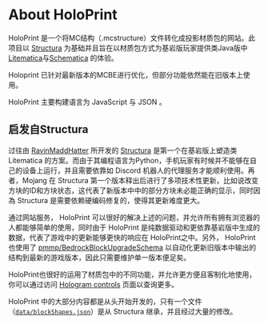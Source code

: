 <script setup>
import { VPTeamMembers } from "vitepress/theme";
const contributors = [
{
avatar: "https://avatars.githubusercontent.com/u/116475184?v=4",
name: "SuperLlama88888",
title: "Developer",
links: [
{
icon: "github",
link: "https://github.com/SuperLlama88888"
},
{
icon: "bluesky",
link: "https://superllama88888.bsky.social"
}
]
},
{
avatar: "https://avatars.githubusercontent.com/u/125613427?v=4",
name: "guobao2333",
title: "Translator",
links: [
{
icon: "github",
link: "https://github.com/guobao2333"
},
{
icon: "bilibili",
link: "https://space.bilibili.com/1975312515"
}
]
}
];
</script>

# About HoloPrint
HoloPrint 是一个将MC结构（.mcstructure）文件转化成投影材质包的网站。此项目以 [Structura](https://github.com/RavinMaddHatter/Structura) 为基础并且旨在以材质包方式为基岩版玩家提供类Java版中 [Litematica](https://github.com/maruohon/litematica)与[Schematica](https://github.com/Lunatrius/Schematica) 的体验。

Holoprint 已针对最新版本的MCBE进行优化，但部分功能依然能在旧版本上使用。

HoloPrint 主要构建语言为 JavaScript 与 JSON 。

<VPTeamMembers size="small" :members="contributors"/>

## 启发自Structura
过往由 [RavinMaddHatter](https://github.com/RavinMaddHatter) 所开发的 [Structura](https://github.com/RavinMaddHatter/Structura) 是第一个在基岩版上塑造类 Litematica 的方案。而由于其编程语言为Python，手机玩家有时候并不能够在自己的设备上运行，并且需要依靠如 Discord 机器人的代理服务才能顺利使用。再者，Mojang 在 Structura 第一个版本释出后进行了多项技术性更新，比如说改变方块的ID和方块状态，这代表了新版本中中的部分方块未必能正确的显示，同时因為 Structura 是需要依赖硬编码修复的，使得其更新难度更大。

通过网站服务， HoloPrint 可以很好的解决上述的问题，并允许所有拥有浏览器的人都能够简单的使用，同时由于 HoloPrint 是纯数据驱动和更依靠基岩版中生成的数据，代表了游戏中的更新能够更快的响应在 HoloPrint之中。另外， HoloPrint也使用了 [pmmp/BedrockBlockUpgradeSchema](https://github.com/pmmp/BedrockBlockUpgradeSchema) 以自动化更新旧版本中输出的结构到最新的游戏版本，因此只需要维护单一版本便足矣。

HoloPrint也很好的运用了材质包中的不同功能，并允许更方便且客制化地使用，你可以通过访问 [Hologram controls](/hologram-controls) 页面以查询更多。

HoloPrint 中的大部分内容都是从头开始开发的，只有一个文件（[`data/blockShapes.json`](https://github.com/SuperLlama88888/holoprint/blob/main/data/blockShapes.json)）是从 Structura 继承，并且经过大量的修改。